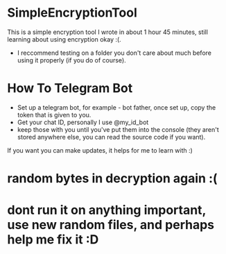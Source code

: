 # SimpleEncryptionTool
This is a simple encryption tool I wrote in about 1 hour 45 minutes, still learning about using encryption okay :(.

- I reccommend testing on a folder you don't care about much before using it properly (if you do of course).

# How To Telegram Bot
- Set up a telegram bot, for example - bot father, once set up, copy the token that is given to you.
- Get your chat ID, personally I use @my_id_bot
- keep those with you until you've put them into the console (they aren't stored anywhere else, you can read the source code if you want).

If you want you can make updates, it helps for me to learn with :)


# random bytes in decryption again :(
# dont run it on anything important, use new random files, and perhaps help me fix it :D

  

